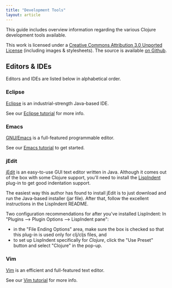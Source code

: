 ```yaml
---
title: "Development Tools"
layout: article
---
```


This guide includes overview information regarding the various
Clojure development tools available.

This work is licensed under a <a rel="license"
href="http://creativecommons.org/licenses/by/3.0/">Creative Commons Attribution
3.0 Unported License</a> (including images & stylesheets). The source is
available [on Github](https://github.com/clojuredocs/cds).


## Editors & IDEs

Editors and IDEs are listed below in alphabetical order.



### Eclipse

[Eclipse](http://www.eclipse.org/) is an industrial-strength Java-based IDE.

See our [Eclipse tutorial](../tutorials/eclipse.html) for more info.



### Emacs

[GNU/Emacs](http://www.gnu.org/software/emacs/emacs.html) is a full-featured
programmable editor.

See our [Emacs tutorial](../tutorials/emacs.html) to get started.



### jEdit

[jEdit](http://www.jedit.org/) is an easy-to-use GUI text editor written in Java.
Although it comes out of the box with some Clojure support, you'll need to
install the [LispIndent](https://github.com/odyssomay/LispIndent) plug-in to get
good indentation support.

The easiest way this author has found to install jEdit is to just download and
run the Java-based installer (jar file). After that, follow the excellent
instructions in the LispIndent README.

Two configuration recommendations for after you've installed LispIndent: In
"Plugins --> Plugin Options --> LispIndent pane":

  * in the "File Ending Options" area, make sure the box is checked so that
    this plug-in is used only for clj/cljs files, and
  * to set up LispIndent specifically for *Clojure*, click the "Use Preset"
    button and select "Clojure" in the pop-up.



### Vim

[Vim](http://www.vim.org/) is an efficient and full-featured text editor.

See our [Vim tutorial](../tutorials/vim_foreplay.html) for more info.

